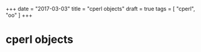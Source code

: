 +++
date = "2017-03-03"
title = "cperl objects"
draft = true
tags = [ "cperl", "oo" ]
+++
# cperl objects


